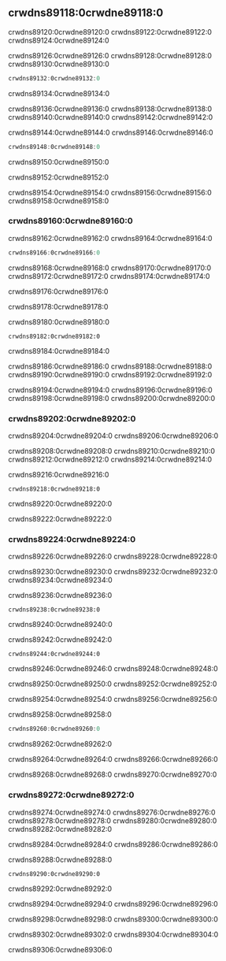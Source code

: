 ## crwdns89118:0crwdne89118:0

crwdns89120:0crwdne89120:0 crwdns89122:0crwdne89122:0 crwdns89124:0crwdne89124:0

crwdns89126:0crwdne89126:0 crwdns89128:0crwdne89128:0 crwdns89130:0crwdne89130:0

```rust
crwdns89132:0crwdne89132:0
```

<span class="caption">crwdns89134:0crwdne89134:0</span>

crwdns89136:0crwdne89136:0 crwdns89138:0crwdne89138:0 crwdns89140:0crwdne89140:0 crwdns89142:0crwdne89142:0

crwdns89144:0crwdne89144:0 crwdns89146:0crwdne89146:0

```rust
crwdns89148:0crwdne89148:0
```

<span class="caption">crwdns89150:0crwdne89150:0</span>

crwdns89152:0crwdne89152:0

crwdns89154:0crwdne89154:0 crwdns89156:0crwdne89156:0 crwdns89158:0crwdne89158:0

### crwdns89160:0crwdne89160:0

crwdns89162:0crwdne89162:0 crwdns89164:0crwdne89164:0

```rust
crwdns89166:0crwdne89166:0
```

crwdns89168:0crwdne89168:0 crwdns89170:0crwdne89170:0 crwdns89172:0crwdne89172:0 crwdns89174:0crwdne89174:0

crwdns89176:0crwdne89176:0

crwdns89178:0crwdne89178:0

<span class="filename">crwdns89180:0crwdne89180:0</span>

```rust,noplayground
crwdns89182:0crwdne89182:0
```


<span class="caption">crwdns89184:0crwdne89184:0</span>

crwdns89186:0crwdne89186:0 crwdns89188:0crwdne89188:0 crwdns89190:0crwdne89190:0 crwdns89192:0crwdne89192:0

crwdns89194:0crwdne89194:0 crwdns89196:0crwdne89196:0 crwdns89198:0crwdne89198:0 crwdns89200:0crwdne89200:0

### crwdns89202:0crwdne89202:0

crwdns89204:0crwdne89204:0 crwdns89206:0crwdne89206:0

crwdns89208:0crwdne89208:0 crwdns89210:0crwdne89210:0 crwdns89212:0crwdne89212:0 crwdns89214:0crwdne89214:0

<span class="filename">crwdns89216:0crwdne89216:0</span>

```rust,noplayground
crwdns89218:0crwdne89218:0
```


<span class="caption">crwdns89220:0crwdne89220:0</span>

crwdns89222:0crwdne89222:0

### crwdns89224:0crwdne89224:0

crwdns89226:0crwdne89226:0 crwdns89228:0crwdne89228:0

crwdns89230:0crwdne89230:0 crwdns89232:0crwdne89232:0 crwdns89234:0crwdne89234:0

<span class="filename">crwdns89236:0crwdne89236:0</span>

```rust,not_desired_behavior
crwdns89238:0crwdne89238:0
```


<span class="caption">crwdns89240:0crwdne89240:0</span>

crwdns89242:0crwdne89242:0

```console
crwdns89244:0crwdne89244:0
```

crwdns89246:0crwdne89246:0 crwdns89248:0crwdne89248:0

crwdns89250:0crwdne89250:0 crwdns89252:0crwdne89252:0

crwdns89254:0crwdne89254:0 crwdns89256:0crwdne89256:0

<span class="filename">crwdns89258:0crwdne89258:0</span>

```rust
crwdns89260:0crwdne89260:0
```


<span class="caption">crwdns89262:0crwdne89262:0</span>

crwdns89264:0crwdne89264:0 crwdns89266:0crwdne89266:0

crwdns89268:0crwdne89268:0 crwdns89270:0crwdne89270:0

### crwdns89272:0crwdne89272:0

crwdns89274:0crwdne89274:0 crwdns89276:0crwdne89276:0 crwdns89278:0crwdne89278:0 crwdns89280:0crwdne89280:0 crwdns89282:0crwdne89282:0

crwdns89284:0crwdne89284:0 crwdns89286:0crwdne89286:0

<span class="filename">crwdns89288:0crwdne89288:0</span>

```rust,noplayground
crwdns89290:0crwdne89290:0
```


<span class="caption">crwdns89292:0crwdne89292:0</span>

crwdns89294:0crwdne89294:0 crwdns89296:0crwdne89296:0

crwdns89298:0crwdne89298:0 crwdns89300:0crwdne89300:0

crwdns89302:0crwdne89302:0 crwdns89304:0crwdne89304:0

crwdns89306:0crwdne89306:0

